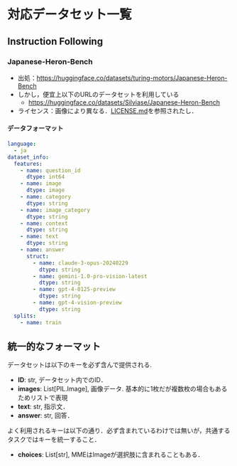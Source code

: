 # 対応データセット一覧

## Instruction Following

### Japanese-Heron-Bench

- 出処：https://huggingface.co/datasets/turing-motors/Japanese-Heron-Bench
- しかし，便宜上以下のURLのデータセットを利用している
    - https://huggingface.co/datasets/Silviase/Japanese-Heron-Bench
- ライセンス：画像により異なる．[LICENSE.md](https://huggingface.co/datasets/turing-motors/Japanese-Heron-Bench/blob/main/LICENCE.md)を参照されたし．

#### データフォーマット

```yaml
language:
  - ja
dataset_info:
  features:
    - name: question_id
      dtype: int64
    - name: image
      dtype: image
    - name: category
      dtype: string
    - name: image_category
      dtype: string
    - name: context
      dtype: string
    - name: text
      dtype: string
    - name: answer
      struct:
        - name: claude-3-opus-20240229
          dtype: string
        - name: gemini-1.0-pro-vision-latest
          dtype: string
        - name: gpt-4-0125-preview
          dtype: string
        - name: gpt-4-vision-preview
          dtype: string
  splits:
    - name: train
```


## 統一的なフォーマット

データセットは以下のキーを必ず含んで提供される.

- **ID**: str, データセット内でのID．
- **images**: List[PIL.Image], 画像データ. 基本的に1枚だが複数枚の場合もあるためリストで表現
- **text**: str, 指示文．
- **answer**: str, 回答．

よく利用されるキーは以下の通り．必ず含まれているわけでは無いが，共通するタスクではキーを統一すること．

- **choices**: List[str], MMEはImageが選択肢に含まれることもある．
